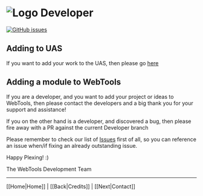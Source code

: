 # ![Logo](https://github.com/ukdtom/WebTools.bundle/blob/master/Wiki/WebTools/Logos/WebTools-48x48.png) Developer

[![GitHub issues](https://img.shields.io/github/issues/ukdtom/WebTools.bundle.svg?style=flat)](https://github.com/ukdtom/WebTools.bundle/issues)

## Adding to UAS

If you want to add your work to the UAS, then please go [here](https://github.com/ukdtom/UAS2Res/wiki)

## Adding a module to WebTools

If you are a developer, and you want to add your project or ideas to WebTools, then please contact the developers and a big thank you for your support and assistance!

If you on the other hand is a developer, and discovered a bug, then please fire away with a PR against the current Developer branch

Please remember to check our list of [Issues](https://github.com/ukdtom/WebTools.bundle/issues) first of all, so you can reference an issue when/if fixing an already outstanding issue.

Happy Plexing! :)

The WebTools Development Team

***

[[Home|Home]] | [[Back|Credits]] | [[Next|Contact]]